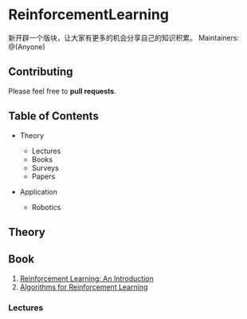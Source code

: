 # ReinforcementLearning

新开辟一个版块，让大家有更多的机会分享自己的知识积累。
Maintainers: @(Anyone)


## Contributing

Please feel free to **pull requests**.

## Table of Contents

* Theory
	* Lectures
	* Books
	* Surveys
	* Papers

* Application
	* Robotics	 
	
## Theory

## Book
1. [Reinforcement Learning: An Introduction](http://incompleteideas.net/sutton/book/the-book.html)
2. [Algorithms for Reinforcement Learning](https://sites.ualberta.ca/~szepesva/papers/RLAlgsInMDPs.pdf)
	
### Lectures


